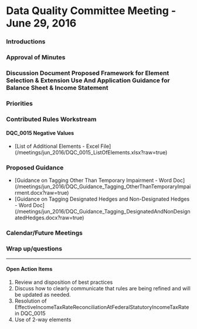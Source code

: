 # Data Quality Committee Meeting - June 29, 2016

### Introductions

### Approval of Minutes

### Discussion Document Proposed Framework for Element Selection & Extension Use And Application Guidance for Balance Sheet & Income Statement

### Priorities

### Contributed Rules Workstream

#### DQC_0015 Negative Values
* [List of Additional Elements - Excel File] (/meetings/jun_2016/DQC_0015_ListOfElements.xlsx?raw=true)

### Proposed Guidance
* [Guidance on Tagging Other Than Temporary Impairment - Word Doc] (/meetings/jun_2016/DQC_Guidance_Tagging_OtherThanTemporaryImpairment.docx?raw=true)
* [Guidance on Tagging Designated Hedges and Non-Designated Hedges - Word Doc] (/meetings/jun_2016/DQC_Guidance_Tagging_DesignatedAndNonDesignatedHedges.docx?raw=true)


### Calendar/Future Meetings

### Wrap up/questions
 

______________________
#### Open Action Items

1. Review and disposition of best practices
2. Discuss how to clearly communicate that rules are being refined and will be updated as needed.
3. Resolution of EffectiveIncomeTaxRateReconciliationAtFederalStatutoryIncomeTaxRate in DQC_0015
4. Use of 2-way elements